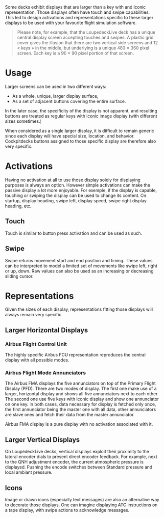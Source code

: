 
Some decks exhibit displays that are larger than a key with and iconic representation. Those displays often have touch and swipe capabilities. This led to design activations and representations specific to these larger displays to be used with your favourite flight simulation software.

> Please note, for example, that the LoupedeckLive deck has a unique central display screen accepting touches and swipes. A plastic grid cover gives the illusion that there are two vertical side screens and 12 « keys » in the middle, but underlying is a unique 480 × 360 pixel screen. Each key is a 90 × 90 pixel portion of that screen.


# Usage

Larger screens can be used in two different ways:

- As a whole, unique, larger display surface,
- As a set of adjacent buttons covering the entire surface.

In the later case, the specificity of the display is not apparent, and resulting buttons are treated as regular keys with iconic image display (with different sizes sometimes.)

When considered as a single larger display, it is difficult to remain generic since each display will have special size, location, and behavior. Cockpitdecks buttons assigned to those specific display are therefore also very specific.
# Activations

Having no activation at all to use those display solely for displaying purposes is always an option. However simple activations can make the passive display a lot more enjoyable.
For exemple, if the display is capable, touching or swiping the display can be used to change its content. On startup, display heading, swipe left, display speed, swipe right display heading, etc.

## Touch

Touch is similar to button press activation and can be used as such.

## Swipe

Swipe returns movement start and end position and timing. These values can be interpreted to model a limited set of movements like swipe left, right or up, down. Raw values can also be used as an increasing or decreasing sliding cursor.

# Representations

Given the sizes of each display, representations fitting those displays will always remain very specific.
## Larger Horizontal Displays

### Airbus Flight Control Unit

The highly specific Airbus FCU representation reproduces the central display with all possible modes.

### Airbus Flight Mode Annunciators

The Airbus FMA displays the five annunciators on top of the Primary Flight Display (PFD).
There are two modes of display. The first one make use of a larger, horizontal display and shows all five annunciators next to each other. The second one use five keys with iconic display and show one annunciator on one key. In both cases, data necessary for display is fetched only once, the first annunciator being the master one with all data, other annunciators are slave ones and fetch their data from the master annunciator.

Airbus FMA display is a pure display with no activation associated with it.
## Larger Vertical Displays

On LoupedeckLive decks, vertical displays exploit their proximity to the lateral encoder dials to present direct encoder feedback. For example, next to the QNH adjustment encoder, the current atmospheric pressure is displayed. Pushing the encode switches between Standard pressure and local ambiant pressure.
## Icons

Image or drawn icons (especially text messages) are also an alternative way to decorate those displays. One can imagine displaying ATC instructions on a tape display, with swipe actions to acknowledge messages.